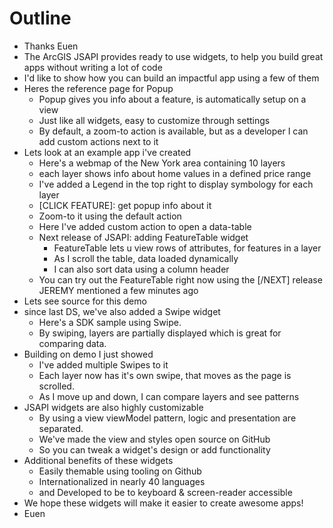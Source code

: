 # Outline

- Thanks Euen
- The ArcGIS JSAPI provides ready to use widgets, to help you build great apps without writing a lot of code
- I'd like to show how you can build an impactful app using a few of them
- Heres the reference page for Popup
  - Popup gives you info about a feature, is automatically setup on a view
  - Just like all widgets, easy to customize through settings
  - By default, a zoom-to action is available, but as a developer I can add custom actions next to it
- Lets look at an example app i've created
  - Here's a webmap of the New York area containing 10 layers
  - each layer shows info about home values in a defined price range
  - I've added a Legend in the top right to display symbology for each layer
  - [CLICK FEATURE]: get popup info about it
  - Zoom-to it using the default action
  - Here I've added custom action to open a data-table
  - Next release of JSAPI: adding FeatureTable widget
    - FeatureTable lets u view rows of attributes, for features in a layer
    - As I scroll the table, data loaded dynamically
    - I can also sort data using a column header
  - You can try out the FeatureTable right now using the [/NEXT] release JEREMY mentioned a few minutes ago
- Lets see source for this demo
- since last DS, we've also added a Swipe widget
  - Here's a SDK sample using Swipe.
  - By swiping, layers are partially displayed which is great for comparing data.
- Building on demo I just showed
  - I've added multiple Swipes to it
  - Each layer now has it's own swipe, that moves as the page is scrolled.
  - As I move up and down, I can compare layers and see patterns
- JSAPI widgets are also highly customizable
  - By using a view viewModel pattern, logic and presentation are separated.
  - We've made the view and styles open source on GitHub
  - So you can tweak a widget's design or add functionality
- Additional benefits of these widgets
  - Easily themable using tooling on Github
  - Internationalized in nearly 40 languages
  - and Developed to be to keyboard & screen-reader accessible
- We hope these widgets will make it easier to create awesome apps!
- Euen
